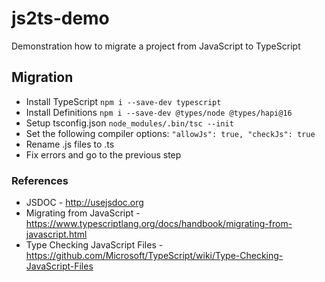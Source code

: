 # js2ts-demo
Demonstration how to migrate a project from JavaScript to TypeScript

## Migration

- Install TypeScript `npm i --save-dev typescript`
- Install Definitions `npm i --save-dev @types/node @types/hapi@16`
- Setup tsconfig.json `node_modules/.bin/tsc --init`
- Set the following compiler options: `"allowJs": true, "checkJs": true` 
- Rename .js files to .ts
- Fix errors and go to the previous step

### References

* JSDOC - http://usejsdoc.org
* Migrating from JavaScript - https://www.typescriptlang.org/docs/handbook/migrating-from-javascript.html
* Type Checking JavaScript Files - https://github.com/Microsoft/TypeScript/wiki/Type-Checking-JavaScript-Files

